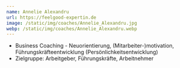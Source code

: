 ```yaml
---
name: Annelie Alexandru
url: https://feelgood-expertin.de
image: /static/img/coaches/Annelie_Alexandru.jpg
webp: /static/img/coaches/Annelie_Alexandru.webp
---
```


<ul><li>Business Coaching - Neuorientierung, (Mitarbeiter-)motivation, Führungskräfteentwicklung (Persönlichkeitsentwicklung)</li><li>Zielgruppe: Arbeitgeber, Führungskräfte, Arbeitnehmer</li></ul>